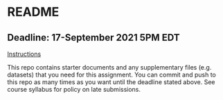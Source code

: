# README

## Deadline: 17-September 2021 5PM EDT
[Instructions](https://urmc-bst.github.io/bst430-fall2021-site/hw_lab_instruction/lab02-merge-conflict/lab02-merge-conflict.html)

This repo contains starter documents and any supplementary files (e.g. datasets) that you need for this assignment.
You can commit and push to this repo as many times as you want until the deadline stated above.
See course syllabus for policy on late submissions.
